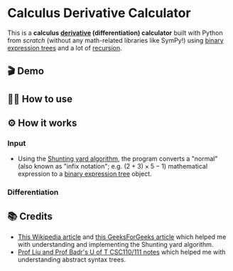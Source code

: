 # Calculus Derivative Calculator
This is a **calculus [derivative](https://en.wikipedia.org/wiki/Derivative) (differentiation) calculator** built with Python from *scratch* (without any math-related libraries like SymPy!) using [binary expression trees](https://en.wikipedia.org/wiki/Binary_expression_tree) and a lot of [recursion](https://en.wikipedia.org/wiki/Recursion_(computer_science)).

## 🎬 Demo

## :technologist: How to use



## ⚙ How it works
### Input
- Using the [Shunting yard algorithm](https://en.wikipedia.org/wiki/Shunting_yard_algorithm), the program converts a "normal" (also known as "infix notation"; e.g. $(2 + 3) \times 5 - 1$) mathematical expression to a [binary expression tree](https://en.wikipedia.org/wiki/Binary_expression_tree) object.
### Differentiation

## 📚 Credits
- [This Wikipedia article](https://en.wikipedia.org/wiki/Binary_expression_tree) and [this GeeksForGeeks article](https://www.geeksforgeeks.org/program-to-convert-infix-notation-to-expression-tree/) which helped me with understanding and implementing the Shunting yard algorithm.
- [Prof Liu and Prof Badr's U of T CSC110/111 notes](https://www.teach.cs.toronto.edu/~csc110y/fall/notes/) which helped me with understanding abstract syntax trees.
